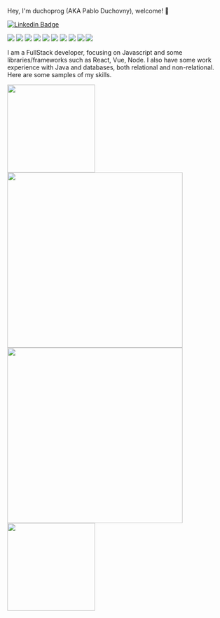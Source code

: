  Hey, I'm duchoprog (AKA Pablo Duchovny), welcome! 👋

[![Linkedin Badge](https://img.shields.io/badge/-duchoprog-blue?style=flat-square&logo=Linkedin&logoColor=white&link=https://https://www.linkedin.com/in/pablo-l-duchovny/)](https://www.linkedin.com/in/pablo-l-duchovny/)

![](https://img.shields.io/badge/HTML5-orange) ![](https://img.shields.io/badge/CSS-red) ![](https://img.shields.io/badge/Javascript-green) ![](https://img.shields.io/badge/React-gold) ![](https://img.shields.io/badge/Vue-gray) ![](https://img.shields.io/badge/Node-orange) ![](https://img.shields.io/badge/Express-orange) ![](https://img.shields.io/badge/SQL-red) ![](https://img.shields.io/badge/Sequelize-green) ![](https://img.shields.io/badge/Sequelize-gold)

I am a FullStack developer, focusing on Javascript and some libraries/frameworks such as React, Vue, Node. I also have some work experience with Java and databases, both relational and non-relational.
Here are some samples of my skills.

[<img src="https://www.estudioliquid.com.ar/images/calcThumb.png" width=200>](https://www.estudioliquid.com.ar/reactcalc)
[<img src="https://www.estudioliquid.com.ar/images/lyttonethumb.png" width=400>](https://www.estudioliquid.com.ar/Lyttone)<br>
[<img src="https://www.estudioliquid.com.ar/images/diabethumb.png" width=400>](https://www.estudioliquid.com.ar/diabetes)
[<img src="https://www.estudioliquid.com.ar/images/SilkworksThumb.png" width=200>](https://www.estudioliquid.com.ar/DGallery)




